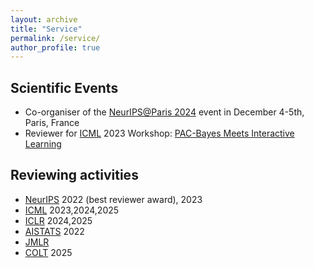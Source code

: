 ```yaml
---
layout: archive
title: "Service"
permalink: /service/
author_profile: true
---
```


## Scientific Events
 * Co-organiser of the [NeurIPS@Paris 2024](https://neuripsinparis.github.io/neurips2024paris/) event in December 4-5th, Paris, France 
 * Reviewer for [ICML](https://icml.cc/) 2023 Workshop: [PAC-Bayes Meets Interactive Learning](https://bguedj.github.io/icml2023-workshop/)

## Reviewing activities

* [NeurIPS](https://nips.cc/) 2022 (best reviewer award), 2023
* [ICML](https://icml.cc/) 2023,2024,2025
* [ICLR](https://iclr.cc/) 2024,2025
* [AISTATS](https://aistats.org/) 2022
* [JMLR](https://www.jmlr.org/)
* [COLT](https://learningtheory.org/colt2025/) 2025
